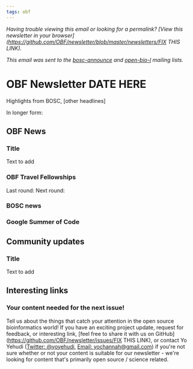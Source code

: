 ```yaml
---
tags: obf
---
```


_Having trouble viewing this email or looking for a permalink? [View this newsletter in your browser](https://github.com/OBF/newsletter/blob/master/newsletters/FIX THIS LINK)._

_This email was sent to the [bosc-announce](https://groups.google.com/g/bosc-announce) and [open-bio-l](http://mailman.open-bio.org/mailman/listinfo/open-bio-l/) mailing lists._

# OBF Newsletter DATE HERE

Highlights from BOSC, [other headlines]

In longer form: 

## OBF News

### Title

Text to add



### OBF Travel Fellowships

Last round:
Next round:

### BOSC news
 

### Google Summer of Code

## Community updates

### Title

Text to add

## Interesting links



### Your content needed for the next issue!

Tell us about the things that catch your attention in the open source bioinformatics world! If you have an exciting project update, request for feedback, or interesting link, [feel free to share it with us on GitHub](https://github.com/OBF/newsletter/issues/FIX THIS LINK), or contact Yo Yehudi ([Twitter: @yoyehudi](https://twitter.com/yoyehudi), [Email: yochannah@gmail.com](mailto:yochannah@gmail.com)) if you're not sure whether or not your content is suitable for our newsletter - we're looking for content that's primarily open source / science related.



